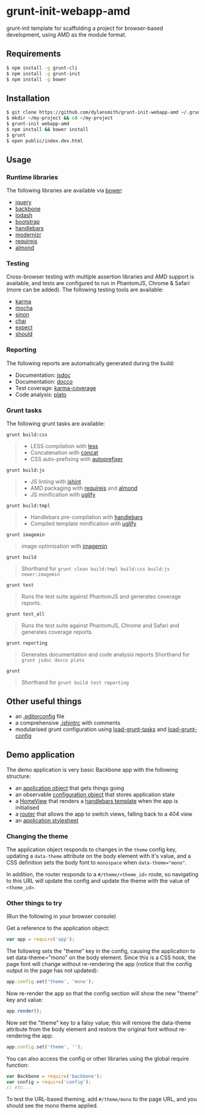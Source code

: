# grunt-init-webapp-amd

grunt-init template for scaffolding a project for browser-based development, using AMD as the
module format.

## Requirements

```bash
$ npm install -g grunt-cli
$ npm install -g grunt-init
$ npm install -g bower
```

## Installation

```bash
$ git clone https://github.com/dylansmith/grunt-init-webapp-amd ~/.grunt-init/webapp-amd
$ mkdir ~/my-project && cd ~/my-project
$ grunt-init webapp-amd
$ npm install && bower install
$ grunt
$ open public/index.dev.html
```

## Usage

### Runtime libraries

The following libraries are available via [bower](http://bower.io):

* [jquery](https://github.com/jquery/jquery)
* [backbone](https://github.com/jashkenas/backbone)
* [lodash](https://github.com/lodash/lodash)
* [bootstrap](https://github.com/twbs/bootstrap)
* [handlebars](https://github.com/wycats/handlebars.js)
* [modernizr](https://github.com/Modernizr/Modernizr)
* [requirejs](https://github.com/jrburke/requirejs-bower)
* [almond](https://github.com/jrburke/almond)

### Testing

Cross-browser testing with multiple assertion libraries and AMD support is available, and
tests are configured to run in PhantomJS, Chrome & Safari (more can be added). The following
testing tools are available:

* [karma](https://www.npmjs.org/package/grunt-karma)
* [mocha](https://www.npmjs.org/package/mocha)
* [sinon](https://www.npmjs.org/package/karma-sinon-chai)
* [chai](https://www.npmjs.org/package/karma-sinon-chai)
* [expect](https://www.npmjs.org/package/karma-expect)
* [should](https://www.npmjs.org/package/should)

### Reporting

The following reports are automatically generated during the build:

* Documentation: [jsdoc](https://www.npmjs.org/package/grunt-jsdoc)
* Documentation: [docco](https://www.npmjs.org/package/grunt-docco)
* Test coverage: [karma-coverage](https://www.npmjs.org/package/karma-coverage)
* Code analysis: [plato](https://www.npmjs.org/package/grunt-plato)

### Grunt tasks

The following grunt tasks are available:

    grunt build:css

> * LESS compilation with [less](https://www.npmjs.org/package/grunt-contrib-less)
> * Concatenation with [concat](https://www.npmjs.org/package/grunt-contrib-concat)
> * CSS auto-prefixing with [autoprefixer](https://www.npmjs.org/package/grunt-autoprefixer)

    grunt build:js

> * JS linting with [jshint](https://www.npmjs.org/package/grunt-contrib-jshint)
> * AMD packaging with [requirejs](https://www.npmjs.org/package/grunt-contrib-requirejs) and
[almond](https://www.npmjs.org/package/almond)
> * JS minification with [uglify](https://www.npmjs.org/package/grunt-contrib-uglify)

    grunt build:tmpl

> * Handlebars pre-compilation with [handlebars](https://www.npmjs.org/package/grunt-contrib-handlebars)
> * Compiled template minification with [uglify](https://www.npmjs.org/package/grunt-contrib-uglify)

    grunt imagemin

> image optimisation with [imagemin](https://www.npmjs.org/package/grunt-contrib-imagemin)

    grunt build

> Shorthand for `grunt clean build:tmpl build:css build:js newer:imagemin`

    grunt test

> Runs the test suite against PhantomJS and generates coverage reports.

    grunt test_all

> Runs the test suite against PhantomJS, Chrome and Safari and generates coverage reports.

    grunt reporting

> Generates documentation and code analysis reports
> Shorthand for `grunt jsdoc docco plato`

    grunt

> Shorthand for `grunt build test reporting`


## Other useful things

* an [.editorconfig](root/.editorconfig) file
* a comprehensive [.jshintrc](root/.jshintc) with comments
* modularised grunt configuration using
[load-grunt-tasks](https://www.npmjs.org/package/load-grunt-tasks) and
[load-grunt-config](https://www.npmjs.org/package/load-grunt-config)


## Demo application

The demo application is very basic Backbone app with the following structure:

* an [application object](root/src/js/app.js) that gets things going
* an observable [configuration object](root/src/js/config.js) that stores application state
* a [HomeView](root/src/js/views/home.js) that renders a [handlebars template](root/src/templates/home.hbs)
  when the app is initialised
* a [router](root/src/js/router.js) that allows the app to switch views, falling back to a 404 view
* an [application stylesheet](root/src/styles/app.less)

### Changing the theme

The application object responds to changes in the ```theme``` config key, updating a
```data-theme``` attribute on the body element with it's value, and a CSS definition sets
the body font to ```monospace``` when ```data-theme="mono"```.

In addition, the router responds to a ```#/theme/<theme_id>``` route, so navigating to this URL
will update the config and update the theme with the value of ```<theme_id>```.

### Other things to try

(Run the following in your browser console)

Get a reference to the application object:

```javascript
var app = require('app');
```

The following sets the "theme" key in the config, causing the application to set data-theme="mono"
on the body element. Since this is a CSS hook, the page font will change without re-rendering the
app (notice that the config output in the page has not updated):

```javascript
app.config.set('theme', 'mono');
```

Now re-render the app so that the config section will show the new "theme" key and value:

```javascript
app.render();
```

Now set the "theme" key to a falsy value; this will remove the data-theme attribute from
the body element and restore the original font without re-rendering the app:

```javascript
app.config.set('theme', '');
```

You can also access the config or other libraries using the global require function:
```javascript
var Backbone = require('backbone');
var config = require('config');
// etc...
```

To test the URL-based theming, add ```#/theme/mono``` to the page URL, and you should see the
mono theme applied.
